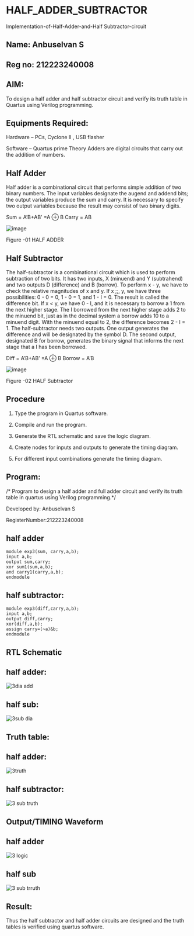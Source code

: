 # HALF_ADDER_SUBTRACTOR
Implementation-of-Half-Adder-and-Half Subtractor-circuit

## Name: Anbuselvan S
## Reg no: 212223240008

## AIM:

To design a half adder and half subtractor circuit and verify its truth table in Quartus using Verilog programming.

## Equipments Required:

Hardware – PCs, Cyclone II , USB flasher 

Software – Quartus prime Theory Adders are digital circuits that carry out the addition of numbers.


## Half Adder

Half adder is a combinational circuit that performs simple addition of two binary numbers. The input variables designate the augend and addend bits; the output variables produce the sum and carry. It is necessary to specify two output variables because the result may consist of two binary digits.

Sum = A’B+AB’ =A ⊕ B Carry = AB

![image](https://github.com/naavaneetha/HALF_ADDER_SUBTRACTOR/assets/154305477/bd4a0b2c-cdbc-4184-ab08-81578f121e1f)

Figure -01 HALF ADDER

## Half Subtractor

The half-subtractor is a combinational circuit which is used to perform subtraction of two bits. It has two inputs, X (minuend) and Y (subtrahend) and two outputs D (difference) and B (borrow). To perform x - y, we have to check the relative magnitudes of x and y. If x ;;, y, we have three possibilities: 0 - 0 = 0, 1 - 0 = 1, and 1 - I = 0. The result is called the difference bit. If x < y, we have 0 - I, and it is necessary to borrow a 1 from the next higher stage. The I borrowed from the next higher stage adds 2 to the minuend bit, just as in the decimal system a borrow adds 10 to a minuend digit. With the minuend equal to 2, the difference becomes 2 - I = 1. The half-subtractor needs two outputs. One output generates the difference and will be designated by the symbol D. The second output, designated B for borrow, generates the binary signal that informs the next stage that a I has been borrowed. 

Diff = A’B+AB’ =A ⊕ B
Borrow = A’B

 ![image](https://github.com/naavaneetha/HALF_ADDER_SUBTRACTOR/assets/154305477/d76b099c-513f-4e7c-843a-e2fd028a531a)

Figure -02 HALF Subtractor

## Procedure

1.	Type the program in Quartus software.

2.	Compile and run the program.

3.	Generate the RTL schematic and save the logic diagram.

4.	Create nodes for inputs and outputs to generate the timing diagram.

5.	For different input combinations generate the timing diagram.


## Program:

/* Program to design a half adder and full adder circuit and verify its truth table in quartus using Verilog programming.*/

Developed by:  Anbuselvan S

RegisterNumber:212223240008

## half adder
```
module exp3(sum, carry,a,b); 
input a,b; 
output sum,carry; 
xor sum1(sum,a,b); 
and carry1(carry,a,b); 
endmodule
```
## half subtractor:

```
module exp3(diff,carry,a,b);
input a,b;
output diff,carry;
xor(diff,a,b);
assign carry=(~a)&b;
endmodule
```

## RTL Schematic

## half adder:

![3dia add](https://github.com/Jegatheeswarir/HALF_ADDER_SUBTRACTOR/assets/144871077/0d15f84b-2db7-4bea-9d95-66943949585f)

## half sub:

![3sub dia](https://github.com/Jegatheeswarir/HALF_ADDER_SUBTRACTOR/assets/144871077/3b79bdbc-844e-4185-a66e-6839df75c3ba)

## Truth table:


## half adder:

![3truth](https://github.com/Jegatheeswarir/HALF_ADDER_SUBTRACTOR/assets/144871077/463beed9-0db2-428a-8b9c-82792e0b233c)


## half subtractor:

![3 sub truth](https://github.com/Jegatheeswarir/HALF_ADDER_SUBTRACTOR/assets/144871077/6d7aee90-1dc9-41d8-84fc-87748cb9b25d)






## Output/TIMING Waveform


## half adder
![3 logic](https://github.com/Jegatheeswarir/HALF_ADDER_SUBTRACTOR/assets/144871077/f5b59f68-464e-43bb-aff8-0abd65584236)



## half sub

![3 sub trruth](https://github.com/Jegatheeswarir/HALF_ADDER_SUBTRACTOR/assets/144871077/ef40ce9e-3664-4fd9-a323-38ab1ee1871d)




## Result:
Thus the half subtractor and half adder circuits are designed and the truth tables is verified using quartus software.
